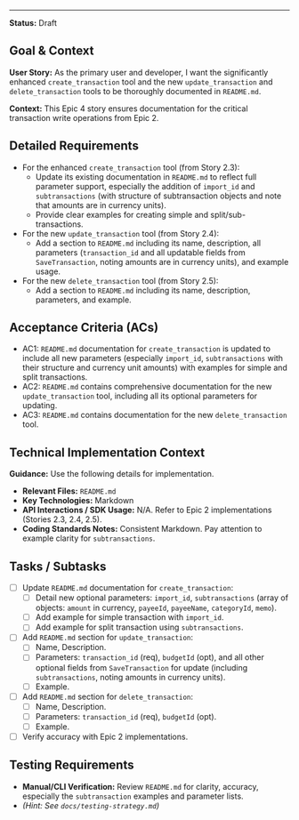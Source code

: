 ---
**Status:** Draft

## Goal & Context

**User Story:** As the primary user and developer, I want the significantly enhanced `create_transaction` tool and the new `update_transaction` and `delete_transaction` tools to be thoroughly documented in `README.md`.

**Context:** This Epic 4 story ensures documentation for the critical transaction write operations from Epic 2.

## Detailed Requirements

- For the enhanced `create_transaction` tool (from Story 2.3):
  - Update its existing documentation in `README.md` to reflect full parameter support, especially the addition of `import_id` and `subtransactions` (with structure of subtransaction objects and note that amounts are in currency units).
  - Provide clear examples for creating simple and split/sub-transactions.
- For the new `update_transaction` tool (from Story 2.4):
  - Add a section to `README.md` including its name, description, all parameters (`transaction_id` and all updatable fields from `SaveTransaction`, noting amounts are in currency units), and example usage.
- For the new `delete_transaction` tool (from Story 2.5):
  - Add a section to `README.md` including its name, description, parameters, and example.

## Acceptance Criteria (ACs)

- AC1: `README.md` documentation for `create_transaction` is updated to include all new parameters (especially `import_id`, `subtransactions` with their structure and currency unit amounts) with examples for simple and split transactions.
- AC2: `README.md` contains comprehensive documentation for the new `update_transaction` tool, including all its optional parameters for updating.
- AC3: `README.md` contains documentation for the new `delete_transaction` tool.

## Technical Implementation Context

**Guidance:** Use the following details for implementation.
- **Relevant Files:** `README.md`
- **Key Technologies:** Markdown
- **API Interactions / SDK Usage:** N/A. Refer to Epic 2 implementations (Stories 2.3, 2.4, 2.5).
- **Coding Standards Notes:** Consistent Markdown. Pay attention to example clarity for `subtransactions`.

## Tasks / Subtasks

- [ ] Update `README.md` documentation for `create_transaction`:
  - [ ] Detail new optional parameters: `import_id`, `subtransactions` (array of objects: `amount` in currency, `payeeId`, `payeeName`, `categoryId`, `memo`).
  - [ ] Add example for simple transaction with `import_id`.
  - [ ] Add example for split transaction using `subtransactions`.
- [ ] Add `README.md` section for `update_transaction`:
  - [ ] Name, Description.
  - [ ] Parameters: `transaction_id` (req), `budgetId` (opt), and all other optional fields from `SaveTransaction` for update (including `subtransactions`, noting amounts in currency units).
  - [ ] Example.
- [ ] Add `README.md` section for `delete_transaction`:
  - [ ] Name, Description.
  - [ ] Parameters: `transaction_id` (req), `budgetId` (opt).
  - [ ] Example.
- [ ] Verify accuracy with Epic 2 implementations.

## Testing Requirements

- **Manual/CLI Verification:** Review `README.md` for clarity, accuracy, especially the `subtransaction` examples and parameter lists.
- _(Hint: See `docs/testing-strategy.md`)_